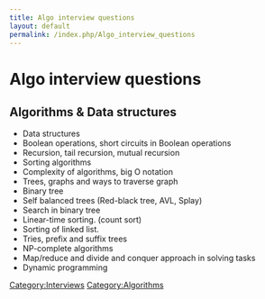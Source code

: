 ```yaml
---
title: Algo interview questions
layout: default
permalink: /index.php/Algo_interview_questions
---
```


# Algo interview questions

## Algorithms & Data structures
- Data structures
- Boolean operations, short circuits in Boolean operations
- Recursion, tail recursion, mutual recursion
- Sorting algorithms
- Complexity of algorithms, big O notation
- Trees, graphs and ways to traverse graph
- Binary tree
- Self balanced trees (Red-black tree, AVL, Splay)
- Search in binary tree
- Linear-time sorting. (count sort)
- Sorting of linked list.
- Tries, prefix and suffix trees
- NP-complete algorithms
- Map/reduce and divide and conquer approach in solving tasks
- Dynamic programming


[Category:Interviews](Category_Interviews)
[Category:Algorithms](Category_Algorithms)